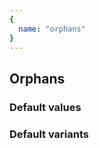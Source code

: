 ```yaml
---
{
  name: "orphans"
}
---
```


## Orphans

### Default values
<!-- defaults.values.start -->
<!-- defaults.values.end -->


### Default variants
<!-- defaults.variants.start -->
<!-- defaults.variants.end -->
